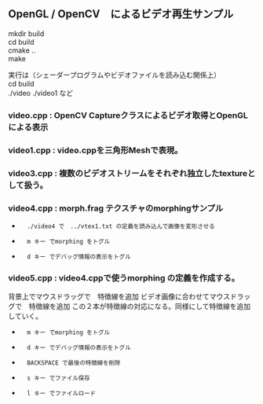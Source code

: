 ## OpenGL / OpenCV　によるビデオ再生サンプル

 mkdir build  
 cd build  
 cmake ..  
 make  

実行は（シェーダープログラムやビデオファイルを読み込む関係上）  
 cd build  
 ./video     ./video1   など

### video.cpp :  OpenCV Captureクラスによるビデオ取得とOpenGLによる表示
### video1.cpp : video.cppを三角形Meshで表現。
### video3.cpp : 複数のビデオストリームをそれぞれ独立したtextureとして扱う。

### video4.cpp : morph.frag テクスチャのmorphingサンプル

+       ./video4 で　../vtex1.txt の定義を読み込んで画像を変形させる
+       m キー でmorphing をトグル
+       d キー でデバッグ情報の表示をトグル

### video5.cpp : video4.cppで使うmorphing の定義を作成する。

背景上でマウスドラッグで　特徴線を追加
ビデオ画像に合わせてマウスドラッグで　特徴線を追加
この２本が特徴線の対応になる。同様にして特徴線を追加していく。

+       m キー でmorphing をトグル
+       d キー でデバッグ情報の表示をトグル
+       BACKSPACE で最後の特徴線を削除
+       s キー でファイル保存
+       l キー でファイルロード



　　　


